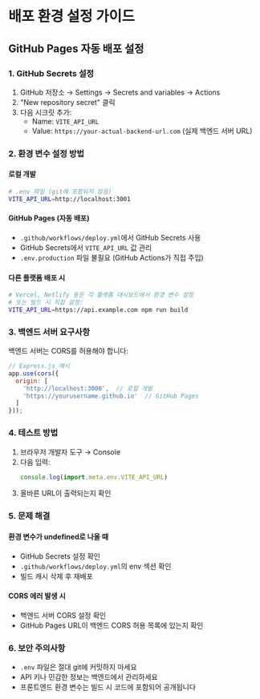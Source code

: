 # 배포 환경 설정 가이드

## GitHub Pages 자동 배포 설정

### 1. GitHub Secrets 설정
1. GitHub 저장소 → Settings → Secrets and variables → Actions
2. "New repository secret" 클릭
3. 다음 시크릿 추가:
   - Name: `VITE_API_URL`
   - Value: `https://your-actual-backend-url.com` (실제 백엔드 서버 URL)

### 2. 환경 변수 설정 방법

#### 로컬 개발
```bash
# .env 파일 (git에 포함되지 않음)
VITE_API_URL=http://localhost:3001
```

#### GitHub Pages (자동 배포)
- `.github/workflows/deploy.yml`에서 GitHub Secrets 사용
- GitHub Secrets에서 `VITE_API_URL` 값 관리
- `.env.production` 파일 불필요 (GitHub Actions가 직접 주입)

#### 다른 플랫폼 배포 시
```bash
# Vercel, Netlify 등은 각 플랫폼 대시보드에서 환경 변수 설정
# 또는 빌드 시 직접 설정:
VITE_API_URL=https://api.example.com npm run build
```

### 3. 백엔드 서버 요구사항
백엔드 서버는 CORS를 허용해야 합니다:
```javascript
// Express.js 예시
app.use(cors({
  origin: [
    'http://localhost:3000',  // 로컬 개발
    'https://yourusername.github.io'  // GitHub Pages
  ]
}));
```

### 4. 테스트 방법
1. 브라우저 개발자 도구 → Console
2. 다음 입력:
   ```javascript
   console.log(import.meta.env.VITE_API_URL)
   ```
3. 올바른 URL이 출력되는지 확인

### 5. 문제 해결

#### 환경 변수가 undefined로 나올 때
- GitHub Secrets 설정 확인
- `.github/workflows/deploy.yml`의 env 섹션 확인
- 빌드 캐시 삭제 후 재배포

#### CORS 에러 발생 시
- 백엔드 서버 CORS 설정 확인
- GitHub Pages URL이 백엔드 CORS 허용 목록에 있는지 확인

### 6. 보안 주의사항
- `.env` 파일은 절대 git에 커밋하지 마세요
- API 키나 민감한 정보는 백엔드에서 관리하세요
- 프론트엔드 환경 변수는 빌드 시 코드에 포함되어 공개됩니다